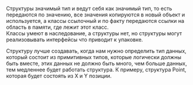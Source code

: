 Структуры значимый тип и ведут себя как значимый тип, то есть передаются по значению, все значения копируются в новый объект и используется, а классы ссылочный и по факту передаются ссылки на область в памяти, где лежит этот класс.  
Классы умеют в наследование, а структуры нет, но структуры могут реализовывать интерфейсы что приводит к упаковке.

Структуру лучше создавать, когда нам нужно определить тип данных, который состоит из примитивных типов, которые логически должны быть вместе, этих данных не должно быть много, чем больше данных, тем медленнее будет работать структура. К примеру, структура Point, которая будет состоять из X и Y позиции.